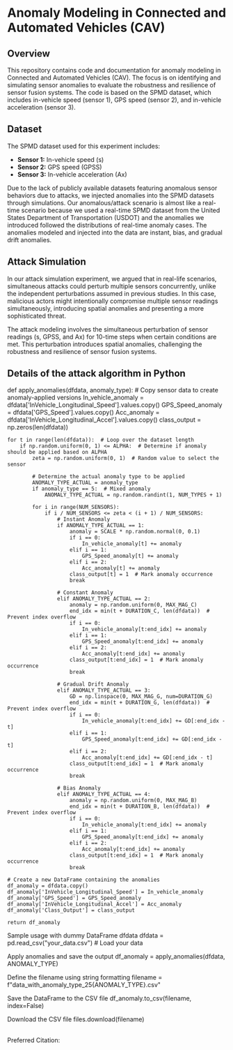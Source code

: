 
# Anomaly Modeling in Connected and Automated Vehicles (CAV)

## Overview

This repository contains code and documentation for anomaly modeling in Connected and Automated Vehicles (CAV). The focus is on identifying and simulating sensor anomalies to evaluate the robustness and resilience of sensor fusion systems. The code is based on the SPMD dataset, which includes in-vehicle speed (sensor 1), GPS speed (sensor 2), and in-vehicle acceleration (sensor 3).

## Dataset

The SPMD dataset used for this experiment includes:
- **Sensor 1:** In-vehicle speed (s)
- **Sensor 2:** GPS speed (GPSS)
- **Sensor 3:** In-vehicle acceleration (Ax)

Due to the lack of publicly available datasets featuring anomalous sensor behaviors due to attacks, we injected anomalies into the SPMD datasets through simulations. Our anomalous/attack scenario is almost like a real-time scenario because we used a real-time SPMD dataset from the United States Department of Transportation (USDOT) and the anomalies we introduced followed the distributions of real-time anomaly cases. The anomalies modeled and injected into the data are instant, bias, and gradual drift anomalies.

## Attack Simulation

In our attack simulation experiment, we argued that in real-life scenarios, simultaneous attacks could perturb multiple sensors concurrently, unlike the independent perturbations assumed in previous studies. In this case, malicious actors might intentionally compromise multiple sensor readings simultaneously, introducing spatial anomalies and presenting a more sophisticated threat.

The attack modeling involves the simultaneous perturbation of sensor readings (s, GPSS, and Ax) for 10-time steps when certain conditions are met. This perturbation introduces spatial anomalies, challenging the robustness and resilience of sensor fusion systems.

## Details of the attack algorithm in Python 
def apply_anomalies(dfdata, anomaly_type):
    # Copy sensor data to create anomaly-applied versions
    In_vehicle_anomaly = dfdata['InVehicle_Longitudinal_Speed'].values.copy()
    GPS_Speed_anomaly = dfdata['GPS_Speed'].values.copy()
    Acc_anomaly = dfdata['InVehicle_Longitudinal_Accel'].values.copy()
    class_output = np.zeros(len(dfdata))

    for t in range(len(dfdata)):  # Loop over the dataset length
        if np.random.uniform(0, 1) <= ALPHA:  # Determine if anomaly should be applied based on ALPHA
            zeta = np.random.uniform(0, 1)  # Random value to select the sensor

            # Determine the actual anomaly type to be applied
            ANOMALY_TYPE_ACTUAL = anomaly_type
            if anomaly_type == 5:  # Mixed anomaly
                ANOMALY_TYPE_ACTUAL = np.random.randint(1, NUM_TYPES + 1)

            for i in range(NUM_SENSORS):
                if i / NUM_SENSORS <= zeta < (i + 1) / NUM_SENSORS:
                    # Instant Anomaly
                    if ANOMALY_TYPE_ACTUAL == 1:
                        anomaly = SCALE * np.random.normal(0, 0.1)
                        if i == 0:
                            In_vehicle_anomaly[t] += anomaly
                        elif i == 1:
                            GPS_Speed_anomaly[t] += anomaly
                        elif i == 2:
                            Acc_anomaly[t] += anomaly
                        class_output[t] = 1  # Mark anomaly occurrence
                        break

                    # Constant Anomaly
                    elif ANOMALY_TYPE_ACTUAL == 2:
                        anomaly = np.random.uniform(0, MAX_MAG_C)
                        end_idx = min(t + DURATION_C, len(dfdata))  # Prevent index overflow
                        if i == 0:
                            In_vehicle_anomaly[t:end_idx] += anomaly
                        elif i == 1:
                            GPS_Speed_anomaly[t:end_idx] += anomaly
                        elif i == 2:
                            Acc_anomaly[t:end_idx] += anomaly
                        class_output[t:end_idx] = 1  # Mark anomaly occurrence
                        break

                    # Gradual Drift Anomaly
                    elif ANOMALY_TYPE_ACTUAL == 3:
                        GD = np.linspace(0, MAX_MAG_G, num=DURATION_G)
                        end_idx = min(t + DURATION_G, len(dfdata))  # Prevent index overflow
                        if i == 0:
                            In_vehicle_anomaly[t:end_idx] += GD[:end_idx - t]
                        elif i == 1:
                            GPS_Speed_anomaly[t:end_idx] += GD[:end_idx - t]
                        elif i == 2:
                            Acc_anomaly[t:end_idx] += GD[:end_idx - t]
                        class_output[t:end_idx] = 1  # Mark anomaly occurrence
                        break

                    # Bias Anomaly
                    elif ANOMALY_TYPE_ACTUAL == 4:
                        anomaly = np.random.uniform(0, MAX_MAG_B)
                        end_idx = min(t + DURATION_B, len(dfdata))  # Prevent index overflow
                        if i == 0:
                            In_vehicle_anomaly[t:end_idx] += anomaly
                        elif i == 1:
                            GPS_Speed_anomaly[t:end_idx] += anomaly
                        elif i == 2:
                            Acc_anomaly[t:end_idx] += anomaly
                        class_output[t:end_idx] = 1  # Mark anomaly occurrence
                        break

    # Create a new DataFrame containing the anomalies
    df_anomaly = dfdata.copy()
    df_anomaly['InVehicle_Longitudinal_Speed'] = In_vehicle_anomaly
    df_anomaly['GPS_Speed'] = GPS_Speed_anomaly
    df_anomaly['InVehicle_Longitudinal_Accel'] = Acc_anomaly
    df_anomaly['Class_Output'] = class_output

    return df_anomaly


Sample usage with dummy DataFrame dfdata
dfdata = pd.read_csv("your_data.csv")  # Load your data

 Apply anomalies and save the output
df_anomaly = apply_anomalies(dfdata, ANOMALY_TYPE)

 Define the filename using string formatting
filename = f"data_with_anomaly_type_25{ANOMALY_TYPE}.csv"

 Save the DataFrame to the CSV file
df_anomaly.to_csv(filename, index=False)

 Download the CSV file
files.download(filename)


<br>Preferred Citation:

